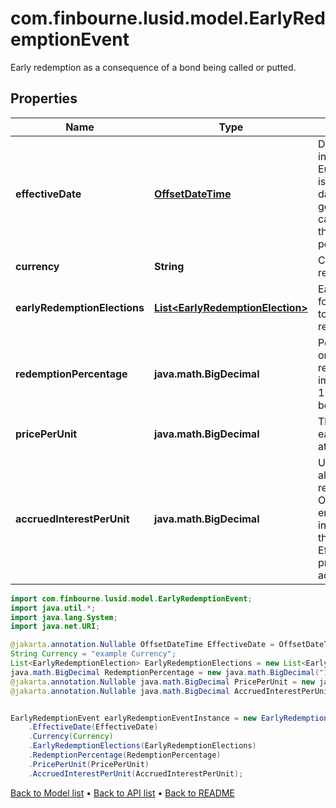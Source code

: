 # com.finbourne.lusid.model.EarlyRedemptionEvent
Early redemption as a consequence of a bond being called or putted.

## Properties

Name | Type | Description | Notes
------------ | ------------- | ------------- | -------------
**effectiveDate** | [**OffsetDateTime**](OffsetDateTime.md) | Date of redemption.  For internally generated European callables, this is set to the exercise date.  For internally generated American callables, this is set to the start of the exercise period. | [optional] [default to OffsetDateTime]
**currency** | **String** | Currency of the redemption. | [default to String]
**earlyRedemptionElections** | [**List&lt;EarlyRedemptionElection&gt;**](EarlyRedemptionElection.md) | EarlyRedemptionElection for the redemption. Used to trigger the redemption. | [default to List<EarlyRedemptionElection>]
**redemptionPercentage** | **java.math.BigDecimal** | Percentage of the original issue that is redeemed, where 0.5 implies 50%. Defaults to 1 if not set. Must be between 0 and 1. | [optional] [default to java.math.BigDecimal]
**pricePerUnit** | **java.math.BigDecimal** | The price, or strike, that each unit is redeemed at. | [optional] [default to java.math.BigDecimal]
**accruedInterestPerUnit** | **java.math.BigDecimal** | Unpaid accrued interest also repaid as part of the redemption, per unit.  Optional field.  If left empty, will be resolved internally by calculating the accrued owed on the EffectiveDate.  This process may require additional market data. | [optional] [default to java.math.BigDecimal]

```java
import com.finbourne.lusid.model.EarlyRedemptionEvent;
import java.util.*;
import java.lang.System;
import java.net.URI;

@jakarta.annotation.Nullable OffsetDateTime EffectiveDate = OffsetDateTime.now();
String Currency = "example Currency";
List<EarlyRedemptionElection> EarlyRedemptionElections = new List<EarlyRedemptionElection>();
java.math.BigDecimal RedemptionPercentage = new java.math.BigDecimal("100.00");
@jakarta.annotation.Nullable java.math.BigDecimal PricePerUnit = new java.math.BigDecimal("100.00");
@jakarta.annotation.Nullable java.math.BigDecimal AccruedInterestPerUnit = new java.math.BigDecimal("100.00");


EarlyRedemptionEvent earlyRedemptionEventInstance = new EarlyRedemptionEvent()
    .EffectiveDate(EffectiveDate)
    .Currency(Currency)
    .EarlyRedemptionElections(EarlyRedemptionElections)
    .RedemptionPercentage(RedemptionPercentage)
    .PricePerUnit(PricePerUnit)
    .AccruedInterestPerUnit(AccruedInterestPerUnit);
```


[Back to Model list](../README.md#documentation-for-models) &#8226; [Back to API list](../README.md#documentation-for-api-endpoints) &#8226; [Back to README](../README.md)

